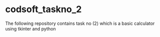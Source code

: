# codsoft_taskno_2
The following repository contains task no (2) which is a basic calculator using tkinter and python 
